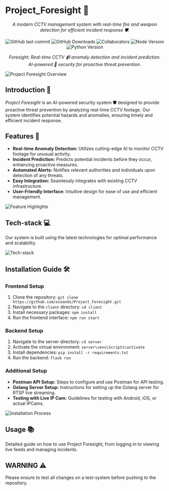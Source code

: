 # Project_Foresight 🚀

<div align="center">

_A modern CCTV management system with real-time fire and weapon detection for efficient incident response 🛡️._

![GitHub last commit](https://img.shields.io/github/last-commit/oceands/Project_Foresight)
![GitHub Downloads](https://img.shields.io/github/downloads/oceands/Project_Foresight/total.svg)
![Collaborators](https://img.shields.io/badge/collaborators-5-blue)
![Node Version](https://img.shields.io/badge/node_version-v18.16.1-red)
![Python Version](https://img.shields.io/badge/python_version-v3.11.4-purple)

_Foresight: Real-time CCTV 📹 anomaly detection and incident prediction. AI-powered 🧠 security for proactive threat prevention._

</div>

![Project Foresight Overview](https://github.com/oceands/Project_Foresight/assets/overview.jpg)

## Introduction 🌟
_Project Foresight_ is an AI-powered security system 🛡️ designed to provide proactive threat prevention by analyzing real-time CCTV footage. Our system identifies potential hazards and anomalies, ensuring timely and efficient incident response.

## Features 🚀
- **Real-time Anomaly Detection:** Utilizes cutting-edge AI to monitor CCTV footage for unusual activity.
- **Incident Prediction:** Predicts potential incidents before they occur, enhancing proactive measures.
- **Automated Alerts:** Notifies relevant authorities and individuals upon detection of any threats.
- **Easy Integration:** Seamlessly integrates with existing CCTV infrastructure.
- **User-Friendly Interface:** Intuitive design for ease of use and efficient management.

![Feature Highlights](https://github.com/oceands/Project_Foresight/assets/features.jpg)

## Tech-stack 💻
Our system is built using the latest technologies for optimal performance and scalability.

![Tech-stack](https://github.com/oceands/Project_Foresight/assets/tech_stack.jpg)

## Installation Guide 🛠️

### Frontend Setup
1. Clone the repository: `git clone https://github.com/oceands/Project_Foresight.git`
2. Navigate to the `client` directory: `cd client`
3. Install necessary packages: `npm install`
4. Run the frontend interface: `npm run start`

### Backend Setup
1. Navigate to the server directory: `cd server`
2. Activate the virtual environment: `server\venv\Scripts\activate`
3. Install dependencies: `pip install -r requirements.txt`
4. Run the backend: `flask run`

### Additional Setup
- **Postman API Setup:** Steps to configure and use Postman for API testing.
- **Golang Server Setup:** Instructions for setting up the Golang server for RTSP live streaming.
- **Testing with Live IP Cam:** Guidelines for testing with Android, iOS, or actual IPCams.

![Installation Process](https://github.com/oceands/Project_Foresight/assets/installation.jpg)

## Usage 📚
Detailed guide on how to use Project Foresight, from logging in to viewing live feeds and managing incidents.

## WARNING ⚠️
Please ensure to test all changes on a test-system before pushing to the repository.

